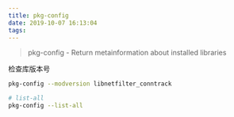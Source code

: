 ```yaml
---
title: pkg-config
date: 2019-10-07 16:13:04
tags:
---
```


> pkg-config - Return metainformation about installed libraries

检查库版本号
```bash
pkg-config --modversion libnetfilter_conntrack

# list-all
pkg-config --list-all
```
